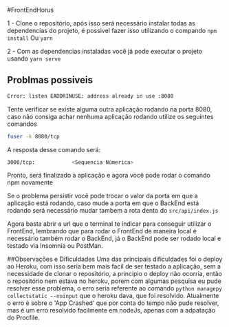 #FrontEndHorus

1 - Clone o repositório, após isso será necessário instalar todas as dependencias do projeto, é possivel fazer isso utilizando o compando
``` npm install ```
Ou
``` yarn ```

2 - Com as dependencias instaladas você já pode executar o projeto usando
 ``` yarn serve ```
 
 ## Problmas possiveis

```bash
Error: listen EADDRINUSE: address already in use :8080
```

Tente verificar se existe alguma outra aplicação rodando na porta 8080, caso não consiga achar nenhuma
aplicação rodando utilize os seguintes comandos

```bash
fuser -k 8080/tcp
```

A resposta desse comando será:

```bash
3000/tcp:            <Sequencia Númerica>
```

Pronto, será finalizado a aplicação e agora você pode rodar o comando npm novamente

Se o problema persistir você pode trocar o valor da porta em que a aplicação está rodando, caso mude a porta em que o BackEnd está rodando será necessário mudar tambem a rota dento do `src/api/index.js`

Agora basta abrir a url que o terminal te indicar para conseguir utilizar o FrontEnd, lembrando que para rodar o FrontEnd de maneira local é necessário também rodar o BackEnd, já o BackEnd pode ser rodado local e testado via Insomnia ou PostMan.

##Observações e Dificuldades
Uma das principais dificuldades foi o deploy ao Heroku, com isso seria bem mais facil de ser testado a aplicação, sem a necessidade de clonar o repositório, a principio o deploy não ocorria, então o repositório nem estava no heroku, porem com algumas pesquisa eu pude resolver esse problema, o erro seria referente ao comando `python managepy collectstatic --noinput` que o heroku dava, que foi resolvido. Atualmente o erro é sobre o 'App Crashed' que por conta do tempo não pude resolver, mas é um erro resolvido facilmente em nodeJs, apenas com a adpatação do Procfile.
